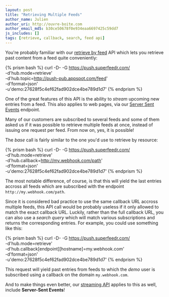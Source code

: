 ```yaml
---
layout: post
title: "Retrieving Multiple Feeds"
author_name: Julien
author_uri: http://ouvre-boite.com
author_email_md5: b30ce50678f0e934eaa6697425c59dd7
js_includes: []
tags: [retrieve, callback, search, feed api]
---
```


You're probably familiar with our [retrieve by feed](http://documentation.superfeedr.com/subscribers.html#retrieving-entries-with-pubsubhubbub) API which lets you retrieve past content from a feed quite conveniently:

{% prism bash %}
curl -D- -G https://push.superfeedr.com/ \
  -d'hub.mode=retrieve' \
  -d'hub.topic=http://push-pub.appspot.com/feed' \
  -d'format=json' \
  -u'demo:27628f5c4ef62fad902dce4be789d1d7' 
{% endprism %}

One of the great features of this API is the ability to *stream* upcoming new entries from a feed. This also applies to web pages, via our [Server Sent Events](http://blog.superfeedr.com/server-sent-events/) endpoint. 

Many of our customers are subscribed to several feeds and some of them asked us if it was possible to retrieve multiple feeds at once, instead of issuing one request per feed. From now on, yes, it is possible! 

The *base* call is fairly similar to the one you'd use to retrieve by resource:

{% prism bash %}
curl -D- -G https://push.superfeedr.com/ \
  -d'hub.mode=retrieve' \
  -d'hub.callback=http://my.webhook.com/path' \
  -d'format=json' \
  -u'demo:27628f5c4ef62fad902dce4be789d1d7' 
{% endprism %}

The most notable difference, of course, is that this will yield the last entries accross all feeds which are subscribed with the endpoint `http://my.webhook.com/path`. 

Since it is considered bad practice to use the same callback URL accross multiple feeds, this API call would be probably useless if it only allowed to match the exact callback URL. Luckily, rather than the full callback URL, you can also use a *search query* which will match various subscriptions and returns the corresponding entries. For example, you could use something like this:

{% prism bash %}
curl -D- -G https://push.superfeedr.com/ \
  -d'hub.mode=retrieve' \
  -d'hub.callback[endpoint][hostname]=my.webhook.com' \
  -d'format=json' \
  -u'demo:27628f5c4ef62fad902dce4be789d1d7' 
{% endprism %}

This request will yield past entries from feeds to which the *demo* user is subscribed using a callback on the domain `my.webhook.com`. 

And to make things even better, our [streaming API](http://documentation.superfeedr.com/subscribers.html#streaming-rss) applies to this as well, include **Server-Sent Events**!




